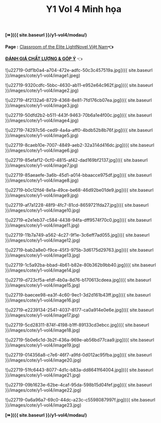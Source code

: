 ﻿---
layout: post
title: Y1 Vol 4 Minh họa
permalink: /y1-vol4/minhhoa/
---

**[⏩]({{ site.baseurl }}/y1-vol4/modau/)**

**Page :** [Classroom of the Elite LightNovel Việt Nam](http://facebook.com/Classroom.of.the.Elite.VN)**👈**

[**ĐÁNH GIÁ CHẤT LƯỢNG & GÓP Ý**](https://bit.ly/danhgiagopy) 👈

![u22719-0df1b0a4-a704-472e-adfc-50c3c457519a.jpg]({{ site.baseurl }}/images/cote/y1-vol4/image1.jpeg)

![u22719-9320cdfc-5bbc-4630-ab11-e952e64c962f.jpg]({{ site.baseurl }}/images/cote/y1-vol4/image2.jpg)

![u22719-4f2132a6-8729-4368-8e81-7fd176cb07ea.jpg]({{ site.baseurl }}/images/cote/y1-vol4/image3.jpg)

![u22719-50dfd2b2-b511-443f-9463-70b6a1e4f00c.jpg]({{ site.baseurl }}/images/cote/y1-vol4/image4.jpg)

![u22719-74297c56-ced9-4a4a-aff0-4bdb52b8b76f.jpg]({{ site.baseurl }}/images/cote/y1-vol4/image5.jpg)

![u22719-8caeb10e-7007-4849-aeb2-32a314d416dc.jpg]({{ site.baseurl }}/images/cote/y1-vol4/image6.jpg)

![u22719-85efaf12-0cf0-4815-af42-dad169bf2137.jpg]({{ site.baseurl }}/images/cote/y1-vol4/image7.jpg)

![u22719-85aeaefe-3a6b-45d1-a014-bbaacce975df.jpg]({{ site.baseurl }}/images/cote/y1-vol4/image8.jpg)

![u22719-b0c12fd4-8e1a-49ce-be68-46d92be01de9.jpg]({{ site.baseurl }}/images/cote/y1-vol4/image9.jpg)

![u22719-af7a1228-48f9-4fc7-81cd-8659721fda27.jpg]({{ site.baseurl }}/images/cote/y1-vol4/image10.jpg)

![u22719-e2e1eb37-c584-4438-94fa-dff9574f70c0.jpg]({{ site.baseurl }}/images/cote/y1-vol4/image11.jpg)

![u22719-11b7a749-a562-4c27-9f1e-3c6eff7ad055.jpg]({{ site.baseurl }}/images/cote/y1-vol4/image12.jpg)

![u22719-bab2a8e0-f9ce-45f3-975b-3d6175d29763.jpg]({{ site.baseurl }}/images/cote/y1-vol4/image13.jpg)

![u22719-1c5a92ba-bbad-4b61-b82e-80b362b9bb40.jpg]({{ site.baseurl }}/images/cote/y1-vol4/image14.jpg)

![u22719-d723cf5a-efdf-4b0a-8d76-b170613cdeea.jpg]({{ site.baseurl }}/images/cote/y1-vol4/image15.jpg)

![u22719-baecee98-ea3f-4c60-9ec1-3d2d161b43ff.jpg]({{ site.baseurl }}/images/cote/y1-vol4/image16.jpg)

![u22719-e2239134-2541-4037-8177-ca0a914e0e6e.jpg]({{ site.baseurl }}/images/cote/y1-vol4/image17.jpg)

![u22719-5cd28311-874f-4198-b1ff-89133cd3ebcc.jpg]({{ site.baseurl }}/images/cote/y1-vol4/image18.jpg)

![u22719-5b0e6c1d-3b2f-436a-969e-ab56bd77caa9.jpg]({{ site.baseurl }}/images/cote/y1-vol4/image19.jpg)

![u22719-014356a8-c7e6-46f7-a9fd-0d012ac95fba.jpg]({{ site.baseurl }}/images/cote/y1-vol4/image20.jpg)

![u22719-51fc6443-8077-4d1c-b83a-dd8641f64004.jpg]({{ site.baseurl }}/images/cote/y1-vol4/image21.jpg)

![u22719-09b1623e-62be-4caf-95da-598b15d04fef.jpg]({{ site.baseurl }}/images/cote/y1-vol4/image22.jpg)

![u22719-0a6a96a7-69c0-44dc-a23c-c5598087997f.jpg]({{ site.baseurl }}/images/cote/y1-vol4/image23.jpg)

**[⏩]({{ site.baseurl }}/y1-vol4/modau/)**
